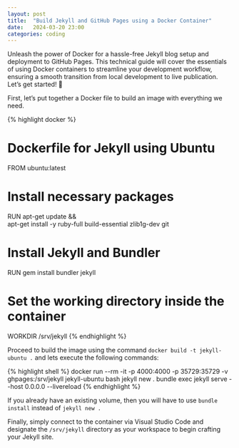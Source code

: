 ```yaml
---
layout: post
title:  "Build Jekyll and GitHub Pages using a Docker Container"
date:   2024-03-20 23:00
categories: coding
---
```

Unleash the power of Docker for a hassle-free Jekyll blog setup and deployment to GitHub Pages. This technical guide will cover the essentials of using Docker containers to streamline your development workflow, ensuring a smooth transition from local development to live publication. Let’s get started! 🚀

First, let’s put together a Docker file to build an image with everything we need.

{% highlight docker %}
  # Dockerfile for Jekyll using Ubuntu
  FROM ubuntu:latest

  # Install necessary packages
  RUN apt-get update && \
      apt-get install -y ruby-full build-essential zlib1g-dev git

  # Install Jekyll and Bundler
  RUN gem install bundler jekyll

  # Set the working directory inside the container
  WORKDIR /srv/jekyll
{% endhighlight %}

Proceed to build the image using the command `docker build -t jekyll-ubuntu .` and lets execute the following commands:

{% highlight shell %}
  docker run --rm -it -p 4000:4000 -p 35729:35729 -v ghpages:/srv/jekyll jekyll-ubuntu bash
  jekyll new .
  bundle exec jekyll serve --host 0.0.0.0 --livereload
{% endhighlight %}

If you already have an existing volume, then you will have to use `bundle install` instead of `jekyll new .`

Finally, simply connect to the container via Visual Studio Code and designate the `/srv/jekyll` directory as your workspace to begin crafting your Jekyll site.
